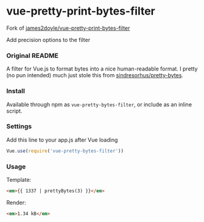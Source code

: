 # vue-pretty-print-bytes-filter

Fork of [james2doyle/vue-pretty-print-bytes-filter](https://github.com/james2doyle/vue-pretty-print-bytes-filter)

Add precision options to the filter

### Original README

A filter for Vue.js to format bytes into a nice human-readable format. I pretty (no pun intended) much just stole this from [sindresorhus/pretty-bytes](https://github.com/sindresorhus/pretty-bytes).

### Install

Available through npm as `vue-pretty-bytes-filter`, or include as an inline script.

### Settings

Add this line to your app.js after Vue loading
```javascript
Vue.use(require('vue-pretty-bytes-filter'))
```

### Usage

Template:

```html
<em>{{ 1337 | prettyBytes(3) }}</em>
```

Render:

```html
<em>1.34 kB</em>
```
